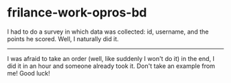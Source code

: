 # frilance-work-opros-bd
I had to do a survey in which data was collected: id, username, and the points he scored. Well, I naturally did it.
___
I was afraid to take an order (well, like suddenly I won't do it) in the end, I did it in an hour and someone already took it. Don't take an example from me!
Good luck!
